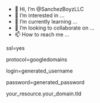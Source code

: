 - 👋 Hi, I’m @SanchezBoyzLLC
- 👀 I’m interested in ...
- 🌱 I’m currently learning ...
- 💞️ I’m looking to collaborate on ...
- 📫 How to reach me ...

<!---
SanchezBoyzLLC/SanchezBoyzLLC is a ✨ special ✨ repository because its `README.md` (this file) appears on your GitHub profile.
You can click the Preview link to take a look at your changes.
--->
ssl=yes

protocol=googledomains

login=generated_username

password=generated_password

your_resource.your_domain.tld
